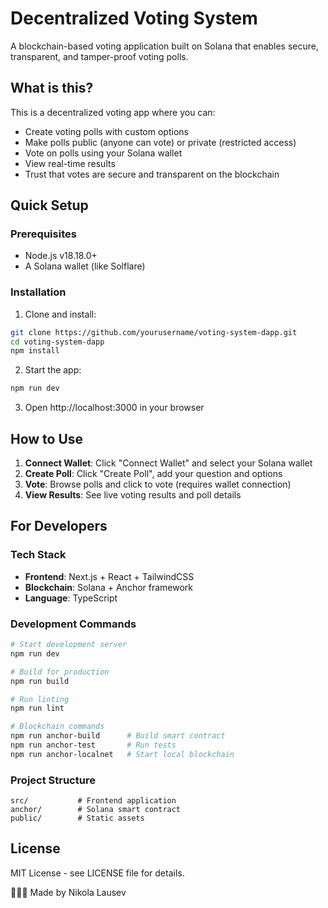 # Decentralized Voting System

A blockchain-based voting application built on Solana that enables secure, transparent, and tamper-proof voting polls.

## What is this?

This is a decentralized voting app where you can:
- Create voting polls with custom options
- Make polls public (anyone can vote) or private (restricted access)
- Vote on polls using your Solana wallet
- View real-time results
- Trust that votes are secure and transparent on the blockchain

## Quick Setup

### Prerequisites
- Node.js v18.18.0+
- A Solana wallet (like Solflare)

### Installation
1. Clone and install:
```bash
git clone https://github.com/yourusername/voting-system-dapp.git
cd voting-system-dapp
npm install
```

2. Start the app:
```bash
npm run dev
```

3. Open http://localhost:3000 in your browser

## How to Use

1. **Connect Wallet**: Click "Connect Wallet" and select your Solana wallet
2. **Create Poll**: Click "Create Poll", add your question and options
3. **Vote**: Browse polls and click to vote (requires wallet connection)
4. **View Results**: See live voting results and poll details

## For Developers

### Tech Stack
- **Frontend**: Next.js + React + TailwindCSS
- **Blockchain**: Solana + Anchor framework
- **Language**: TypeScript

### Development Commands
```bash
# Start development server
npm run dev

# Build for production
npm run build

# Run linting
npm run lint

# Blockchain commands
npm run anchor-build      # Build smart contract
npm run anchor-test       # Run tests
npm run anchor-localnet   # Start local blockchain
```

### Project Structure
```
src/           # Frontend application
anchor/        # Solana smart contract
public/        # Static assets
```

## License

MIT License - see LICENSE file for details.

🧑🏼‍🚀 Made by Nikola Lausev
